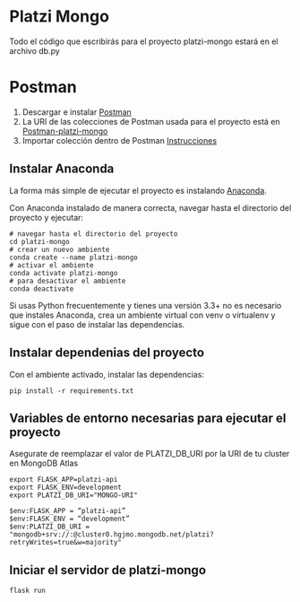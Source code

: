 # Platzi Mongo
Todo el código que escribirás para el proyecto platzi-mongo
estará en el archivo db.py

# Postman
1. Descargar e instalar [Postman](https://www.getpostman.com/downloads/)
2. La URI de las colecciones de Postman usada para el proyecto está en [Postman-platzi-mongo](https://www.getpostman.com/collections/ffcbfb5c8d5cd2dc52d2)
3. Importar colección dentro de Postman [Instrucciones](https://learning.getpostman.com/docs/postman/collections/data_formats/#exporting-and-importing-postman-data)

## Instalar Anaconda 
La forma más simple de ejecutar el proyecto es instalando [Anaconda](https://www.anaconda.com/distribution/).

Con Anaconda instalado de manera correcta, navegar hasta el directorio del proyecto
y ejecutar: 
```
# navegar hasta el directorio del proyecto
cd platzi-mongo
# crear un nuevo ambiente
conda create --name platzi-mongo
# activar el ambiente 
conda activate platzi-mongo
# para desactivar el ambiente
conda deactivate
```
Si usas Python frecuentemente y tienes una versión 3.3+ no es necesario que 
instales Anaconda, crea un ambiente virtual con venv o virtualenv y sigue con 
el paso de instalar las dependencias.
## Instalar dependenias del proyecto
Con el ambiente activado, instalar las dependencias:
```
pip install -r requirements.txt
```
## Variables de entorno necesarias para ejecutar el proyecto
Asegurate de reemplazar el valor de PLATZI_DB_URI por la URI de tu cluster en MongoDB Atlas
```
export FLASK_APP=platzi-api
export FLASK_ENV=development 
export PLATZI_DB_URI="MONGO-URI"

$env:FLASK_APP = “platzi-api”
$env:FLASK_ENV = “development”
$env:PLATZI_DB_URI = "mongodb+srv://:@cluster0.hgjmo.mongodb.net/platzi?retryWrites=true&w=majority"
```

## Iniciar el servidor de platzi-mongo
```
flask run
```
